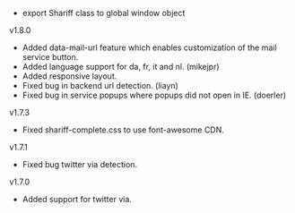 * export Shariff class to global window object

v1.8.0
* Added data-mail-url feature which enables customization of the mail service button.
* Added language support for da, fr, it and nl. (mikejpr)
* Added responsive layout.
* Fixed bug in backend url detection. (liayn)
* Fixed bug in service popups where popups did not open in IE. (doerler)
 
v1.7.3
* Fixed shariff-complete.css to use font-awesome CDN.

v1.7.1
* Fixed bug twitter via detection.

v1.7.0
* Added support for twitter via.
